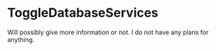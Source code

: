 # ToggleDatabaseServices
Will possibly give more information or not.
I do not have any plans for anything.
